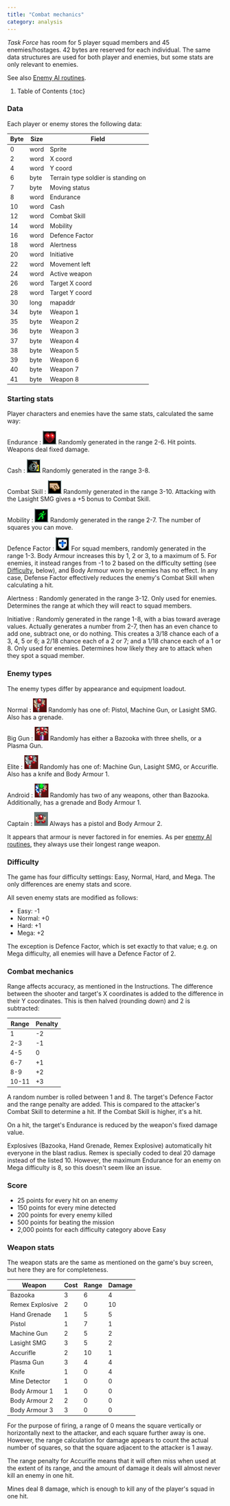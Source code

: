 ```yaml
---
title: "Combat mechanics"
category: analysis
---
```


_Task Force_ has room for 5 player squad members and 45 enemies/hostages. 42
bytes are reserved for each individual. The same data structures are used for
both player and enemies, but some stats are only relevant to enemies.

See also [Enemy AI routines](../analysis/enemy-ai.html).

1. Table of Contents
{:toc}

### Data

Each player or enemy stores the following data:

Byte| Size | Field
----|------|-------------------------------------------
0   | word | Sprite
2   | word | X coord
4   | word | Y coord
6   | byte | Terrain type soldier is standing on
7   | byte | Moving status
8   | word | Endurance
10  | word | Cash
12  | word | Combat Skill
14  | word | Mobility
16  | word | Defence Factor
18  | word | Alertness
20  | word | Initiative
22  | word | Movement left
24  | word | Active weapon
26  | word | Target X coord
28  | word | Target Y coord
30  | long | mapaddr
34  | byte | Weapon 1
35  | byte | Weapon 2
36  | byte | Weapon 3
37  | byte | Weapon 4
38  | byte | Weapon 5
39  | byte | Weapon 6
40  | byte | Weapon 7
41  | byte | Weapon 8

### Starting stats

Player characters and enemies have the same stats, calculated the same way:

Endurance
: ![Endurance](../images/tf-endurance.png "Endurance") Randomly generated in the range 2-6. Hit points. Weapons deal fixed damage.

Cash
: ![Cash](../images/tf-cash.png "Cash") Randomly generated in the range 3-8.

Combat Skill
: ![Combat Skill](../images/tf-combatskill.png "Combat Skill") Randomly
generated in the range 3-10. Attacking with the Lasight SMG gives a +5 bonus to
Combat Skill.

Mobility
: ![Mobility](../images/tf-mobility.png "Mobility") Randomly generated in the
range 2-7. The number of squares you can move.

Defence Factor
: ![Defence Factor](../images/tf-defencefactor.png "Defence Factor") For squad
members, randomly generated in the range 1-3. Body Armour increases this by 1, 2
or 3, to a maximum of 5. For enemies, it instead ranges from -1 to 2 based on
the difficulty setting (see [Difficulty](#difficulty), below), and Body Armour
worn by enemies has no effect. In any case, Defense Factor effectively reduces
the enemy's Combat Skill when calculating a hit.

Alertness
: Randomly generated in the range 3-12. Only used for enemies. Determines the
range at which they will react to squad members.

Initiative
: Randomly generated in the range 1-8, with a bias toward average values.
Actually generates a number from 2-7, then has an even chance to add one,
subtract one, or do nothing. This creates a 3/18 chance each of a 3, 4, 5 or 6;
a 2/18 chance each of a 2 or 7; and a 1/18 chance each of a 1 or 8. Only used
for enemies. Determines how likely they are to attack when they spot a squad
member.

### Enemy types

The enemy types differ by appearance and equipment loadout.

Normal
: ![Normal enemy](../images/tf-enemy-normal.png "Normal enemy") Randomly has one of: Pistol, Machine Gun, or Lasight SMG. Also has a grenade.

Big Gun
: ![Big Gun enemy](../images/tf-enemy-big-gun.png "Big Gun enemy") Randomly has either a Bazooka with three shells, or a Plasma Gun.

Elite
: ![Elite enemy](../images/tf-enemy-elite.png "Elite enemy") Randomly has one of: Machine Gun, Lasight SMG, or Accurifle. Also has a knife and Body Armour 1.

Android
: ![Android enemy](../images/tf-enemy-android.png "Android enemy") Randomly has two of any weapons, other than Bazooka. Additionally, has a grenade and Body Armour 1.

Captain
: ![Captain enemy](../images/tf-enemy-captain.png "Captain enemy") Always has a pistol and Body Armour 2.

It appears that armour is never factored in for enemies. As per
[enemy AI routines](../analysis/enemy-ai.html), they always use their longest
range weapon.

### Difficulty

The game has four difficulty settings: Easy, Normal, Hard, and Mega. The only
differences are enemy stats and score.

All seven enemy stats are modified as follows:

- Easy: -1
- Normal: +0
- Hard: +1
- Mega: +2

The exception is Defence Factor, which is set exactly to that value; e.g. on
Mega difficulty, all enemies will have a Defence Factor of 2. 

### Combat mechanics

Range affects accuracy, as mentioned in the Instructions. The difference between
the shooter and target's X coordinates is added to the difference in their Y
coordinates. This is then halved (rounding down) and 2 is subtracted:

 Range  | Penalty
--------|---------
      1 | -2
    2-3 | -1
    4-5 |  0
    6-7 | +1
    8-9 | +2
  10-11 | +3

A random number is rolled between 1 and 8. The target's Defence Factor and the
range penalty are added. This is compared to the attacker's Combat Skill to
determine a hit. If the Combat Skill is higher, it's a hit.

On a hit, the target's Endurance is reduced by the weapon's fixed damage value.

Explosives (Bazooka, Hand Grenade, Remex Explosive) automatically hit everyone
in the blast radius. Remex is specially coded to deal 20 damage instead of the
listed 10. However, the maximum Endurance for an enemy on Mega difficulty is 8,
so this doesn't seem like an issue.

### Score

- 25 points for every hit on an enemy
- 150 points for every mine detected
- 200 points for every enemy killed
- 500 points for beating the mission
- 2,000 points for each difficulty category above Easy

### Weapon stats

The weapon stats are the same as mentioned on the game's buy screen, but here
they are for completeness.

Weapon            |Cost|Range|Damage
------------------|----|-----|------
Bazooka           |  3 |   6 |   4
Remex Explosive   |  2 |   0 |  10
Hand Grenade      |  1 |   5 |   5
Pistol            |  1 |   7 |   1
Machine Gun       |  2 |   5 |   2
Lasight SMG       |  3 |   5 |   2
Accurifle         |  2 |  10 |   1
Plasma Gun        |  3 |   4 |   4
Knife             |  1 |   0 |   4
Mine Detector     |  1 |   0 |   0
Body Armour 1     |  1 |   0 |   0
Body Armour 2     |  2 |   0 |   0
Body Armour 3     |  3 |   0 |   0

For the purpose of firing, a range of 0 means the square vertically or
horizontally next to the attacker, and each square further away is one. However,
the range calculation for damage appears to count the actual number of squares,
so that the square adjacent to the attacker is 1 away.

The range penalty for Accurifle means that it will often miss when used at the
extent of its range, and the amount of damage it deals will almost never kill an
enemy in one hit.

Mines deal 8 damage, which is enough to kill any of the player's squad in one
hit.
